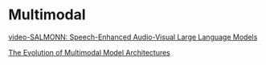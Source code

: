 # Multimodal

[video-SALMONN: Speech-Enhanced Audio-Visual Large Language Models](Multimodal/video-SALMONN.md)

[The Evolution of Multimodal Model Architectures](Multimodal/The%20Evolution%20of%20Multimodal%20Model%20Architectures.md)